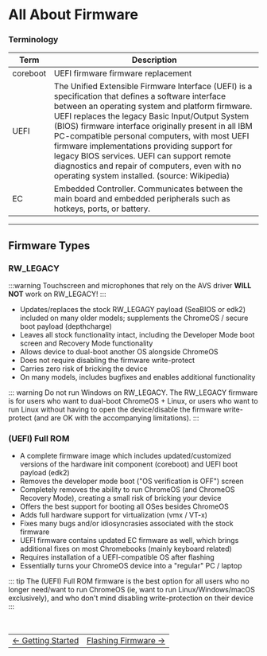 # All About Firmware

### Terminology 

| **Term** | **Description** |  
| - | - |
| coreboot     | UEFI firmware firmware replacement |  
| UEFI         | The Unified Extensible Firmware Interface (UEFI) is a specification that defines a software interface between an operating system and platform firmware. UEFI replaces the legacy Basic Input/Output System (BIOS) firmware interface originally present in all IBM PC-compatible personal computers, with most UEFI firmware implementations providing support for legacy BIOS services. UEFI can support remote diagnostics and repair of computers, even with no operating system installed. (source: Wikipedia) |  
| EC           | Embedded Controller. Communicates between the main board and embedded peripherals such as hotkeys, ports, or battery.

---

## Firmware Types

### RW_LEGACY

:::warning
Touchscreen and microphones that rely on the AVS driver **WILL NOT** work on RW_LEGACY!
:::

* Updates/replaces the stock RW_LEGAGY payload (SeaBIOS or edk2) included on many older models; supplements the ChromeOS / secure boot payload (depthcharge)
* Leaves all stock functionality intact, including the Developer Mode boot screen and Recovery Mode functionality
* Allows device to dual-boot another OS alongside ChromeOS
* Does not require disabling the firmware write-protect
* Carries zero risk of bricking the device
* On many models, includes bugfixes and enables additional functionality

::: warning
Do not run Windows on RW_LEGACY. The RW_LEGACY firmware is for users who want to dual-boot ChromeOS + Linux, or users who want to run Linux without having to open the device/disable the firmware write-protect (and are OK with the accompanying limitations).
:::

### (UEFI) Full ROM
* A complete firmware image which includes updated/customized versions of the hardware init component (coreboot) and UEFI boot payload (edk2)
* Removes the developer mode boot ("OS verification is OFF") screen
* Completely removes the ability to run ChromeOS (and ChromeOS Recovery Mode), creating a small risk of bricking your device
* Offers the best support for booting all OSes besides ChromeOS
* Adds full hardware support for virtualization (vmx / VT-x)
* Fixes many bugs and/or idiosyncrasies associated with the stock firmware
* UEFI firmware contains updated EC firmware as well, which brings additional fixes on most Chromebooks (mainly keyboard related)
* Requires installation of a UEFI-compatible OS after flashing
* Essentially turns your ChromeOS device into a "regular" PC / laptop

::: tip
The (UEFI) Full ROM firmware is the best option for all users who no longer need/want to run ChromeOS (ie, want to run Linux/Windows/macOS exclusively), and who don't mind disabling write-protection on their device
:::

<br>

<table>
  <tr>
    <td class="navtable-l">
      <a href="getting-started.html">← Getting Started</a>
    </td>
    <td class="navtable-r">
      <a href="flashing-firmware.html">Flashing Firmware →</a>
    </td>
  </tr>
</table>
